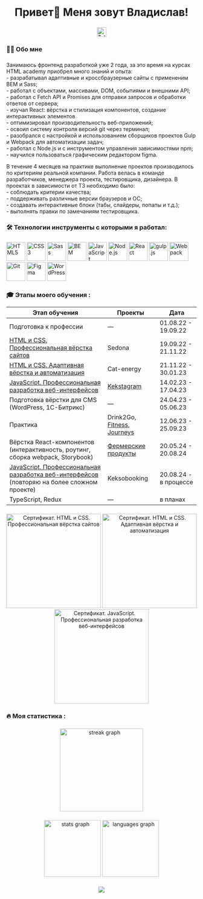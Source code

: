 ###

<h1 align="center">Привет👋 Меня зовут Владислав!</h1>

###

<div align="center">
    <a href="https://t.me/vlados66625">
        <img src="https://img.shields.io/static/v1?message=Telegram&logo=telegram&label=&color=2CA5E0&logoColor=white&labelColor=&style=for-the-badge"
            height="25" alt="Telegram" />
    </a>
</div>

###

<h3 align="left">👩‍💻 Обо мне</h3>

###

<p align="left">Занимаюсь фронтенд разработкой уже 2 года, за это время на курсах HTML academy приобрел много знаний и опыта: <br> - разрабатывал адаптивные и кроссбраузерные сайты с примененим BEM и Sass;<br>- работал с объектами, массивами, DOM, событиями и внешними API;<br>- работал с Fetch API и Promises для отправки запросов и обработки ответов от сервера;<br>- изучал React: вёрстка и стилизация компонентов, создание интерактивных элементов<br>- оптимизировал производительность веб-приложений;<br>- освоил систему контроля версий git через терминал;<br>- разобрался с настройкой и использованием сборщиков проектов Gulp и Webpack для автоматизации задач;<br>- работал с Node.js и с инструментом управления зависимостями npm;<br>- научился пользоваться графическим редактором figma.</p>
<p align="left">В течение 4 месяцев на практике выполнение проектов производилось по критериям реальной компании. Работа велась в команде разработчиков, менеджера проекта, тестировщика, дизайнера. В проектах в зависимости от ТЗ необходимо было:<br>- соблюдать критерии качества;<br>- поддерживать различные версии браузеров и ОС;<br>- создавать интерактивные блоки (табы, слайдеры, попапы и т.д.);<br>- выполнять правки по замечаниям тестировщика.</p>

###

<h3 align="left">🛠 Технологии инструменты с которыми я работал:</h3>

###

<div align="left">
    <a href="https://en.wikipedia.org/wiki/HTML5"><img
            src="https://profilinator.rishav.dev/skills-assets/html5-original-wordmark.svg" alt="HTML5"
            height="50" /></a>
    <a href="https://www.w3schools.com/css/"><img
            src="https://profilinator.rishav.dev/skills-assets/css3-original-wordmark.svg" alt="CSS3" height="50" /></a>
    <a href="https://sass-lang.com/"><img src="https://profilinator.rishav.dev/skills-assets/sass-original.svg"
            alt="Sass" height="50" /></a>
    <a href="http://getbem.com/"><img src="https://profilinator.rishav.dev/skills-assets/bem.svg" alt="BEM"
            height="50" /></a>
    <a href="https://www.javascript.com/"><img
            src="https://profilinator.rishav.dev/skills-assets/javascript-original.svg" alt="JavaScript"
            height="50" /></a>
    <a href="https://nodejs.org/"><img src="https://profilinator.rishav.dev/skills-assets/nodejs-original-wordmark.svg"
            alt="Node.js" height="50" /></a>
    <a href="https://reactjs.org/"><img src="https://profilinator.rishav.dev/skills-assets/react-original-wordmark.svg"
            alt="React" height="50" /></a>
    <a href="https://gulpjs.com/"><img src="https://profilinator.rishav.dev/skills-assets/gulp-plain.svg" alt="gulp.js"
            height="50" /></a>
    <a href="https://webpack.js.org/"><img src="https://profilinator.rishav.dev/skills-assets/webpack-original.svg"
            alt="Webpack" height="50" /></a>
    <a href="https://github.com/"><img src="https://profilinator.rishav.dev/skills-assets/git-scm-icon.svg" alt="Git"
            height="50" /></a>
    <a href="https://www.figma.com/"><img src="https://profilinator.rishav.dev/skills-assets/figma-icon.svg" alt="Figma"
            height="50" /></a>
    <a href="https://wordpress.com/"><img src="https://profilinator.rishav.dev/skills-assets/wordpress.png"
            alt="WordPress" height="50" /></a>
</div>

###

<h3 align="left">🎓 Этапы моего обучения :</h3>

<table>
    <thead>
        <tr>
            <th>Этап обучения</th>
            <th>Проекты</th>
            <th>Дата</th>
        </tr>
    </thead>
    <tbody>
        <tr>
            <td>Подготовка к профессии</td>
            <td>—</td>
            <td>01.08.22 - 19.09.22</td>
        </tr>
        <tr>
            <td><a class="main-menu__link" href="https://htmlacademy.ru/intensive/htmlcss">
                    HTML и&nbsp;CSS. Профессиональная вёрстка сайтов
                </a></td>
            <td>Sedona</td>
            <td>19.09.22 - 21.11.22</td>
        </tr>
        <tr>
            <td><a class="main-menu__link" href="https://htmlacademy.ru/intensive/adaptive">
                    HTML и&nbsp;CSS. Адаптивная вёрстка и&nbsp;автоматизация
                </a></td>
            <td>Cat-energy</td>
            <td>21.11.22 - 30.01.23</td>
        </tr>
        <tr>
            <td><a class="main-menu__link" href="https://htmlacademy.ru/intensive/javascript">
                    JavaScript. Профессиональная разработка веб-интерфейсов
                </a></td>
            <td><a class="main-menu__link" href="https://vlados66625.github.io/my-projects/">Kekstagram</a></td>
            <td>14.02.23 - 17.04.23</td>
        </tr>
        <tr>
            <td>Подготовка вёрстки для CMS (WordPress, 1С-Битрикс)</td>
            <td>—</td>
            <td>24.04.23 - 05.06.23</td>
        </tr>
        <tr>
            <td>Практика</td>
            <td>Drink2Go, <a class="main-menu__link" href="https://vlados66625.github.io/my-projects/">Fitness</a>, <a class="main-menu__link" href="https://vlados66625.github.io/my-projects/">Journeys</a></td>
            <td>12.06.23 - 25.09.23</td>
        </tr>
        <tr>
            <td>Вёрстка React-компонентов (интерактивность, роутинг, сборка webpack, Storybook)</td>
            <td><a class="main-menu__link" href="https://vlados66625.github.io/my-projects/">Фермерские продукты</a></td>
            <td>20.05.24 - 20.08.24</td>
        </tr>
        <tr>
            <td><a class="main-menu__link" href="https://htmlacademy.ru/intensive/javascript">
                    JavaScript. Профессиональная разработка веб-интерфейсов
                </a> (повторяю на более сложном проекте)</td>
            <td>Keksobooking</td>
            <td>20.08.24 - в процессе</td>
        </tr>
        <tr>
            <td>TypeScript, Redux</td>
            <td>—</td>
            <td>в планах</td>
        </tr>
    </tbody>
</table>

###

<div align="center">
    <img src="https://vlados66625.github.io/my-projects/certificates/website-layout.jpg" width="250" alt="Cертификат. HTML и CSS. Профессиональная вёрстка сайтов"/>
    <img src="https://vlados66625.github.io/my-projects/certificates/adaptive-layout.jpg" width="250" alt="Cертификат. HTML и CSS. Адаптивная вёрстка и автоматизация"/>
    <img src="https://vlados66625.github.io/my-projects/certificates/professional-JS.jpg" width="250" alt="Cертификат. JavaScript. Профессиональная разработка веб-интерфейсов"/>
</div>

###

<h3 align="left">🔥 Моя статистика :</h3>

###

<div align="center">
    <img src="https://streak-stats.demolab.com?user=vlados66625&locale=en&mode=daily&theme=dark&hide_border=false&border_radius=5&order=3"
        height="220" alt="streak graph" />
</div>

###

<div align="center">
    <img src="https://github-readme-stats.vercel.app/api?username=vlados66625&hide_title=false&hide_rank=false&show_icons=true&include_all_commits=true&count_private=true&disable_animations=false&theme=dracula&locale=en&hide_border=false&order=1"
        height="150" alt="stats graph" />
    <img src="https://github-readme-stats.vercel.app/api/top-langs?username=vlados66625&locale=en&hide_title=false&layout=compact&card_width=320&langs_count=5&theme=dracula&hide_border=false&order=2"
        height="150" alt="languages graph" />
</div>

###

<div align="center">
    <img src="https://visitor-badge.laobi.icu/badge?page_id=vlados66625.vlados66625&" />
</div>

###
